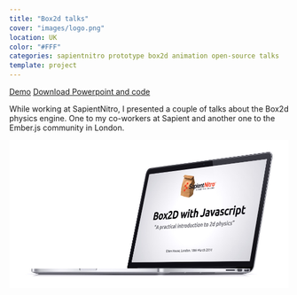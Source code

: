 ```yaml
---
title: "Box2d talks"
cover: "images/logo.png"
location: UK
color: "#FFF"
categories: sapientnitro prototype box2d animation open-source talks
template: project
---
```


<p class="align-center">
<a class="btn" href="https://work.joanmira.com/talks/box2d/demo/" target="_blank" rel="noopener noreferrer">Demo</a>
<a class="btn" href="https://work.joanmira.com/talks/box2d/brown_bag_box2d.zip" target="_blank" rel="noopener noreferrer">Download Powerpoint and code</a>
</p>

While working at SapientNitro, I presented a couple of talks about the Box2d physics engine. One to my co-workers at Sapient and another one to the Ember.js community in London.

![](./images/1.jpg)
